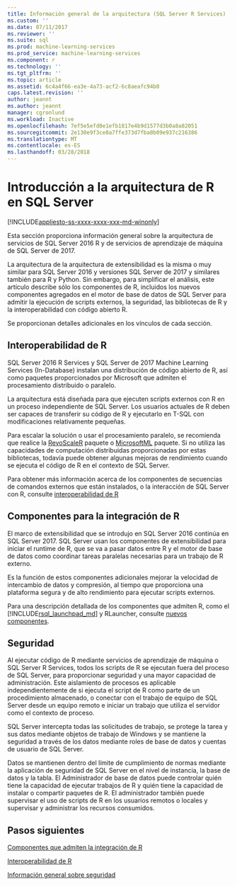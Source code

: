 ```yaml
---
title: Información general de la arquitectura (SQL Server R Services) | Microsoft Docs
ms.custom: ''
ms.date: 07/11/2017
ms.reviewer: ''
ms.suite: sql
ms.prod: machine-learning-services
ms.prod_service: machine-learning-services
ms.component: r
ms.technology: ''
ms.tgt_pltfrm: ''
ms.topic: article
ms.assetid: 6c4a4f66-ea3e-4a73-acf2-6c8aeafc94b0
caps.latest.revision: ''
author: jeannt
ms.author: jeannt
manager: cgronlund
ms.workload: Inactive
ms.openlocfilehash: 7ef5e5efd0e1efb1817e4b9d1577d3b0a8a82051
ms.sourcegitcommit: 2e130e9f3ce8a7ffe373d7fba8b09e937c216386
ms.translationtype: MT
ms.contentlocale: es-ES
ms.lasthandoff: 03/28/2018
---
```

# <a name="architecture-overview-for-r-in-sql-server"></a>Introducción a la arquitectura de R en SQL Server
[!INCLUDE[appliesto-ss-xxxx-xxxx-xxx-md-winonly](../../includes/appliesto-ss-xxxx-xxxx-xxx-md-winonly.md)]

Esta sección proporciona información general sobre la arquitectura de servicios de SQL Server 2016 R y de servicios de aprendizaje de máquina de SQL Server de 2017.

La arquitectura de la arquitectura de extensibilidad es la misma o muy similar para SQL Server 2016 y versiones SQL Server de 2017 y similares también para R y Python. Sin embargo, para simplificar el análisis, este artículo describe sólo los componentes de R, incluidos los nuevos componentes agregados en el motor de base de datos de SQL Server para admitir la ejecución de scripts externos, la seguridad, las bibliotecas de R y la interoperabilidad con código abierto R.

Se proporcionan detalles adicionales en los vínculos de cada sección.

## <a name="r-interoperability"></a>Interoperabilidad de R

SQL Server 2016 R Services y SQL Server de 2017 Machine Learning Services (In-Database) instalan una distribución de código abierto de R, así como paquetes proporcionados por Microsoft que admiten el procesamiento distribuido o paralelo.

La arquitectura está diseñada para que ejecuten scripts externos con R en un proceso independiente de SQL Server. Los usuarios actuales de R deben ser capaces de transferir su código de R y ejecutarlo en T-SQL con modificaciones relativamente pequeñas.

Para escalar la solución o usar el procesamiento paralelo, se recomienda que realice la [RevoScaleR](https://docs.microsoft.com/r-server/r-reference/revoscaler/revoscaler) paquete o [MicrosoftML](https://docs.microsoft.com/r-server/r-reference/microsoftml/microsoftml-package) paquete. Si no utiliza las capacidades de computación distribuidas proporcionadas por estas bibliotecas, todavía puede obtener algunas mejoras de rendimiento cuando se ejecuta el código de R en el contexto de SQL Server.

Para obtener más información acerca de los componentes de secuencias de comandos externos que están instalados, o la interacción de SQL Server con R, consulte [interoperabilidad de R](../../advanced-analytics/r/r-interoperability-in-sql-server.md)

## <a name="components-to-support-r-integration"></a>Componentes para la integración de R

El marco de extensibilidad que se introdujo en SQL Server 2016 continúa en SQL Server 2017. SQL Server usan los componentes de extensibilidad para iniciar el runtime de R, que se va a pasar datos entre R y el motor de base de datos como coordinar tareas paralelas necesarias para un trabajo de R externo.

Es la función de estos componentes adicionales mejorar la velocidad de intercambio de datos y compresión, al tiempo que proporciona una plataforma segura y de alto rendimiento para ejecutar scripts externos.

Para una descripción detallada de los componentes que admiten R, como el [!INCLUDE[rsql_launchpad_md](../../includes/rsql-launchpad-md.md)] y RLauncher, consulte [nuevos componentes](../../advanced-analytics/r/new-components-in-sql-server-to-support-r.md).

## <a name="security"></a>Seguridad

Al ejecutar código de R mediante servicios de aprendizaje de máquina o SQL Server R Services, todos los scripts de R se ejecutan fuera del proceso de SQL Server, para proporcionar seguridad y una mayor capacidad de administración. Este aislamiento de procesos es aplicable independientemente de si ejecuta el script de R como parte de un procedimiento almacenado, o conectar con el trabajo de equipo de SQL Server desde un equipo remoto e iniciar un trabajo que utiliza el servidor como el contexto de proceso.

SQL Server intercepta todas las solicitudes de trabajo, se protege la tarea y sus datos mediante objetos de trabajo de Windows y se mantiene la seguridad a través de los datos mediante roles de base de datos y cuentas de usuario de SQL Server.

Datos se mantienen dentro del límite de cumplimiento de normas mediante la aplicación de seguridad de SQL Server en el nivel de instancia, la base de datos y la tabla. El Administrador de base de datos puede controlar quién tiene la capacidad de ejecutar trabajos de R y quién tiene la capacidad de instalar o compartir paquetes de R. El administrador también puede supervisar el uso de scripts de R en los usuarios remotos o locales y supervisar y administrar los recursos consumidos.

## <a name="next-steps"></a>Pasos siguientes

[Componentes que admiten la integración de R](new-components-in-sql-server-to-support-r.md)

[Interoperabilidad de R](r-interoperability-in-sql-server.md)

[Información general sobre seguridad](security-overview-sql-server-r.md)
